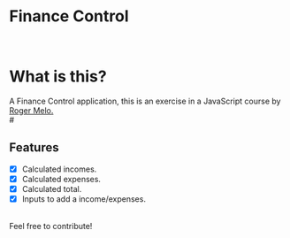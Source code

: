 ﻿# Finance Control
<br>
<h1>What is this?</h1>
A Finance Control application, this is an exercise in a JavaScript course by <a href="https://github.com/Roger-Melo">Roger Melo.</a><br>
#
<br>
<h2>Features</h2>

- [x] Calculated incomes.
- [x] Calculated expenses.
- [x] Calculated total.
- [x] Inputs to add a income/expenses.

<br>
Feel free to contribute!

